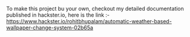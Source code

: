 To make this project bu your own, checkout my detailed documentation published in hackster.io, here is the link :- https://www.hackster.io/rohitbhupalam/automatic-weather-based-wallpaper-change-system-02b65a
